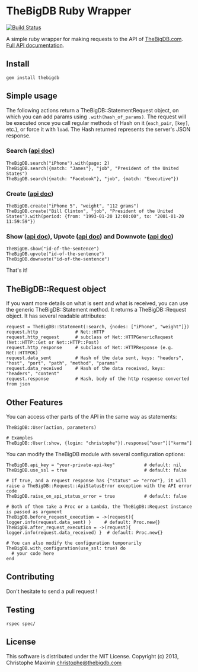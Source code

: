 # TheBigDB Ruby Wrapper

[![Build Status](https://secure.travis-ci.org/thebigdb/thebigdb-ruby.png)](http://travis-ci.org/thebigdb/thebigdb-ruby)

A simple ruby wrapper for making requests to the API of [TheBigDB.com](http://thebigdb.com). [Full API documentation](http://developers.thebigdb.com/api).

## Install

    gem install thebigdb

## Simple usage

The following actions return a TheBigDB::StatementRequest object, on which you can add params using ``.with(hash_of_params)``.
The request will be executed once you call regular methods of Hash on it (``each_pair``, ``[key]``, etc.), or force it with ``load``.
The Hash returned represents the server's JSON response.

### Search \([api doc](http://developers.thebigdb.com/api#statements-search)\)

    TheBigDB.search("iPhone").with(page: 2)
    TheBigDB.search({match: "James"}, "job", "President of the United States")
    TheBigDB.search({match: "Facebook"}, "job", {match: "Executive"})

### Create \([api doc](http://developers.thebigdb.com/api#statements-create)\)

    TheBigDB.create("iPhone 5", "weight", "112 grams")
    TheBigDB.create("Bill Clinton", "job", "President of the United States").with(period: {from: "1993-01-20 12:00:00", to: "2001-01-20 11:59:59"})

### Show \([api doc](http://developers.thebigdb.com/api#statements-show)\), Upvote \([api doc](http://developers.thebigdb.com/api#statements-upvote)\) and Downvote \([api doc](http://developers.thebigdb.com/api#statements-downvote)\)

    TheBigDB.show("id-of-the-sentence")
    TheBigDB.upvote("id-of-the-sentence")
    TheBigDB.downvote("id-of-the-sentence")

That's it!

## TheBigDB::Request object

If you want more details on what is sent and what is received, you can use the generic TheBigDB::Statement method. It returns a TheBigDB::Request object.
It has several readable attributes:
    
    request = TheBigDB::Statement(:search, {nodes: ["iPhone", "weight"]})
    request.http              # Net::HTTP
    request.http_request      # subclass of Net::HTTPGenericRequest (Net::HTTP::Get or Net::HTTP::Post)
    request.http_response     # subclass of Net::HTTPResponse (e.g. Net::HTTPOK)
    request.data_sent         # Hash of the data sent, keys: "headers", "host", "port", "path", "method", "params"
    request.data_received     # Hash of the data received, keys: "headers", "content"
    request.response          # Hash, body of the http response converted from json

## Other Features

You can access other parts of the API in the same way as statements:
    
    TheBigDB::User(action, parameters)

    # Examples
    TheBigDB::User(:show, {login: "christophe"}).response["user"]["karma"]

You can modify the TheBigDB module with several configuration options:

    TheBigDB.api_key = "your-private-api-key"           # default: nil
    TheBigDB.use_ssl = true                             # default: false

    # If true, and a request response has {"status" => "error"}, it will raise a TheBigDB::Request::ApiStatusError exception with the API error code
    TheBigDB.raise_on_api_status_error = true           # default: false

    # Both of them take a Proc or a Lambda, the TheBigDB::Request instance is passed as argument
    TheBigDB.before_request_execution = ->(request){ logger.info(request.data_sent) }     # default: Proc.new{}
    TheBigDB.after_request_execution = ->(request){ logger.info(request.data_received) }  # default: Proc.new{}

    # You can also modify the configuration temporarily
    TheBigDB.with_configuration(use_ssl: true) do
      # your code here
    end


## Contributing

Don't hesitate to send a pull request !

## Testing
  
    rspec spec/

## License

This software is distributed under the MIT License. Copyright (c) 2013, Christophe Maximin <christophe@thebigdb.com>

